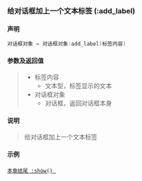 ### 给对话框加上一个文本标签 \(**:add\_label**\)


#### 声明
```lua
对话框对象 = 对话框对象:add_label(标签内容)
```

#### 参数及返回值
> - 标签内容
>   - 文本型，标签显示的文本
> - 对话框对象
>   - 对话框，返回对话框本身


#### 说明
> 给对话框加上一个文本标签  


#### 示例  
[`本章结尾 :show() `](/Handbook/dialog/_show.md)  

